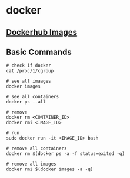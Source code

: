# docker

## [Dockerhub Images](https://hub.docker.com)

## Basic Commands

```
# check if docker
cat /proc/1/cgroup

# see all imaages
docker images

# see all containers
docker ps --all

# remove
docker rm <CONTAINER_ID>
docker rmi <IMAGE_ID>

# run
sudo docker run -it <IMAGE_ID> bash

# remove all containers
docker rm $(docker ps -a -f status=exited -q) 

# remove all images
docker rmi $(docker images -a -q)
```
